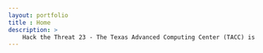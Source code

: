 ```yaml
---
layout: portfolio
title : Home
description: >
    Hack the Threat 23 - The Texas Advanced Computing Center (TACC) is partnering with Simon Fraser University (SFU) to offer an engaging virtual Hackathon from March 2nd - 6th, 2023. During this competition, participants will be presented with data challenges and problems within the scope of cybersecurity, environmental, and social threats. Participants will be able to choose their challenge of interest and form teams, working collaboratively to explore and develop solutions within a given time frame. 
---
```

